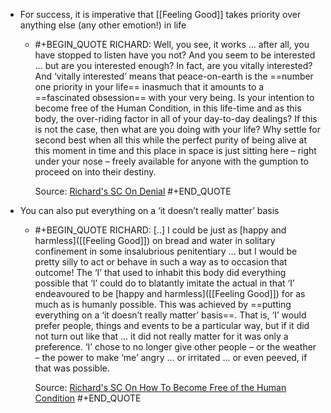 - For success, it is imperative that [[Feeling Good]] takes priority over anything else (any other emotion!) in life
	- #+BEGIN_QUOTE
	  RICHARD: Well, you see, it works ... after all, you have stopped to listen have you not? And you seem to be interested ... but are you interested enough? In fact, are you vitally interested? And ‘vitally interested’ means that peace-on-earth is the ==number one priority in your life== inasmuch that it amounts to a ==fascinated obsession== with your very being. Is your intention to become free of the Human Condition, in this life-time and as this body, the over-riding factor in all of your day-to-day dealings? If this is not the case, then what are you doing with your life? Why settle for second best when all this while the perfect purity of being alive at this moment in time and this place in space is just sitting here – right under your nose – freely available for anyone with the gumption to proceed on into their destiny.
	  
	  Source: [Richard's SC On Denial](https://actualfreedom.com.au/richard/selectedcorrespondence/sc-denial.htm) 
	  #+END_QUOTE
- You can also put everything on a ‘it doesn’t really matter’ basis
	- #+BEGIN_QUOTE
	  RICHARD: [..] I could be just as [happy and harmless]([[Feeling Good]]) on bread and water in solitary confinement in some insalubrious penitentiary ... but I would be pretty silly to act or behave in such a way as to occasion that outcome!
	  The ‘I’ that used to inhabit this body did everything possible that ‘I’ could do to blatantly imitate the actual in that ‘I’ endeavoured to be [happy and harmless]([[Feeling Good]]) for as much as is humanly possible. This was achieved by ==putting everything on a ‘it doesn’t really matter’ basis==. That is, ‘I’ would prefer people, things and events to be a particular way, but if it did not turn out like that ... it did not really matter for it was only a preference. ‘I’ chose to no longer give other people – or the weather – the power to make ‘me’ angry ... or irritated ... or even peeved, if that was possible.
	  
	  Source: [Richard's SC On How To Become Free of the Human Condition](https://actualfreedom.com.au/richard/selectedcorrespondence/sc-method5.htm) 
	  #+END_QUOTE